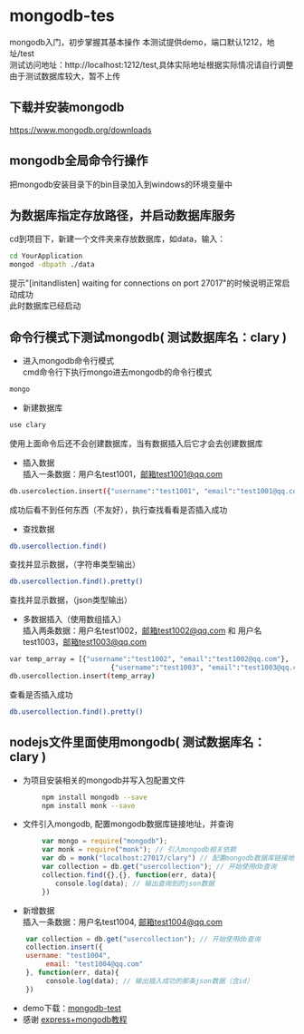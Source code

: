 # mongodb-tes
mongodb入门，初步掌握其基本操作
本测试提供demo，端口默认1212，地址/test  
测试访问地址：http://localhost:1212/test,具体实际地址根据实际情况请自行调整
由于测试数据库较大，暂不上传

## 下载并安装mongodb
https://www.mongodb.org/downloads

## mongodb全局命令行操作
把mongodb安装目录下的bin目录加入到windows的环境变量中

## 为数据库指定存放路径，并启动数据库服务  
cd到项目下，新建一个文件夹来存放数据库，如data，输入：  
```bash
cd YourApplication  
mongod -dbpath ./data  
```
提示"[initandlisten] waiting for connections on port 27017"的时候说明正常启动成功  
此时数据库已经启动
## 命令行模式下测试mongodb( 测试数据库名：clary )  
+ 进入mongodb命令行模式  
cmd命令行下执行mongo进去mongodb的命令行模式
```bash
mongo  
``` 

+ 新建数据库  
```bash
use clary  
```  
使用上面命令后还不会创建数据库，当有数据插入后它才会去创建数据库

+ 插入数据  
插入一条数据：用户名test1001，邮箱test1001@qq.com  
```bash
db.usercolection.insert({"username":"test1001", "email":"test1001@qq.com"})  
```  
成功后看不到任何东西（不友好），执行查找看看是否插入成功

+ 查找数据  
```bash
db.usercollection.find()  
```
查找并显示数据，（字符串类型输出）
```bash  
db.usercollection.find().pretty()  
```  
查找并显示数据，（json类型输出） 

+ 多数据插入（使用数组插入）  
插入两条数据：用户名test1002，邮箱test1002@qq.com 和 用户名test1003，邮箱test1003@qq.com  
```bash
var temp_array = [{"username":"test1002", "email":"test1002@qq.com"},  
                         {"username":"test1003", "email":"test1003@qq.com"}];  
db.usercollection.insert(temp_array)  
```  
查看是否插入成功  
```bash
db.usercollection.find().pretty()  
```

## nodejs文件里面使用mongodb( 测试数据库名：clary )    
+ 为项目安装相关的mongodb并写入包配置文件  
```bash
		npm install mongodb --save  
		npm install monk --save  
```

+ 文件引入mongodb, 配置mongodb数据库链接地址，并查询  
```javascript
		var mongo = require("mongodb");  
		var monk = require("monk"); // 引入mongodb相关依赖  
		var db = monk("localhost:27017/clary") // 配置mongodb数据库链接地址  
		var collection = db.get("usercollection"); // 开始使用db查询  
		collection.find({},{}, function(err, data){  
		　　console.log(data); // 输出查询到的json数据  
		})  
```

+ 新增数据  
插入一条数据：用户名test1004, 邮箱test1004@qq.com
```javascript
    var collection = db.get("usercollection"); // 开始使用db查询    
    collection.insert({    
    username: "test1004",    
    　　　email: "test1004@qq.com"	    
    }, function(err, data){    
    　　　console.log(data); // 输出插入成功的那条json数据（含id）    
    })    
```

+ demo下载：[mongodb-test](https://github.com/unclary/mongodb-test "mongodb-test")
+ 感谢 [express+mongodb教程](http://www.toolmao.com/nodejs-express-ejs-mongodb-server)  
